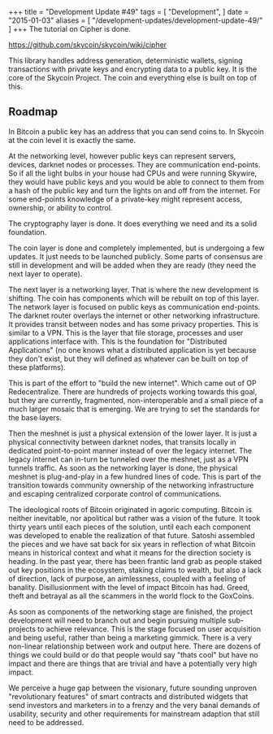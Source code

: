 +++
title = "Development Update #49"
tags = [
    "Development",
]
date = "2015-01-03"
aliases = [
	"/development-updates/development-update-49/"
]
+++
The tutorial on Cipher is done.

https://github.com/skycoin/skycoin/wiki/cipher

This library handles address generation, deterministic wallets, signing transactions with private keys and encrypting data to a public key. It is the core of the Skycoin Project. The coin and everything else is built on top of this.

## Roadmap

In Bitcoin a public key has an address that you can send coins to. In Skycoin at the coin level it is exactly the same.

At the networking level, however public keys can represent servers, devices, darknet nodes or processes. They are communication end-points. So if all the light bulbs in your house had CPUs and were running Skywire, they would have public keys and you would be able to connect to them from a hash of the public key and turn the lights on and off from the internet. For some end-points knowledge of a private-key might represent access, ownership, or ability to control.

The cryptography layer is done. It does everything we need and its a solid foundation.

The coin layer is done and completely implemented, but is undergoing a few updates. It just needs to be launched publicly. Some parts of consensus are still in development and will be added when they are ready (they need the next layer to operate).

The next layer is a networking layer. That is where the new development is shifting. The coin has components which will be rebuilt on top of this layer. The network layer is focused on public keys as communication end-points. The darknet router overlays the internet or other networking infrastructure. It provides transit between nodes and has some privacy properties. This is similar to a VPN. This is the layer that file storage, processes and user applications interface with. This is the foundation for "Distributed Applications" (no one knows what a distributed application is yet because they don't exist, but they will defined as whatever can be built on top of these platforms).

This is part of the effort to "build the new internet". Which came out of OP Redecentralize. There are hundreds of projects working towards this goal, but they are currently, fragmented, non-interoperable and a small piece of a much larger mosaic that is emerging. We are trying to set the standards for the base layers.

Then the meshnet is just a physical extension of the lower layer. It is just a physical connectivity between darknet nodes, that transits locally in dedicated point-to-point manner instead of over the legacy internet. The legacy internet can in-turn be tunneled over the meshnet, just as a VPN tunnels traffic. As soon as the networking layer is done, the physical meshnet is plug-and-play in a few hundred lines of code. This is part of the transition towards community ownership of the networking infrastructure and escaping centralized corporate control of communications.

The ideological roots of Bitcoin originated in agoric computing. Bitcoin is neither inevitable, nor apolitical but rather was a vision of the future. It took thirty years until each pieces of the solution, until each each component was developed to enable the realization of that future. Satoshi assembled the pieces and we have sat back for six years in reflection of what Bitcoin means in historical context and what it means for the direction society is heading. In the past year, there has been frantic land grab as people staked out key positions in the ecosystem, staking claims to wealth, but also a lack of direction, lack of purpose, an aimlessness, coupled with a feeling of banality. Disillusionment with the level of impact Bitcoin has had. Greed, theft and betrayal as all the scammers in the world flock to the GoxCoins.

As soon as components of the networking stage are finished, the project development will need to branch out and begin pursuing multiple sub-projects to achieve relevance. This is the stage focused on user acquisition and being useful, rather than being a marketing gimmick. There is a very non-linear relationship between work and output here. There are dozens of things we could build or do that people would say "thats cool" but have no impact and there are things that are trivial and have a potentially very high impact.

We perceive a huge gap between the visionary, future sounding unproven "revolutionary features" of smart contracts and distributed widgets that send investors and marketers in to a frenzy and the very banal demands of usability, security and other requirements for mainstream adaption that still need to be addressed.
